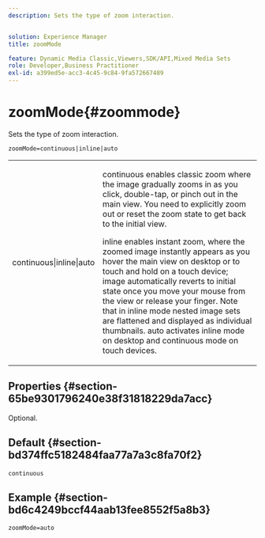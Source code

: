 ```yaml
---
description: Sets the type of zoom interaction.


solution: Experience Manager
title: zoomMode

feature: Dynamic Media Classic,Viewers,SDK/API,Mixed Media Sets
role: Developer,Business Practitioner
exl-id: a399ed5e-acc3-4c45-9c84-9fa572667489
---
```

# zoomMode{#zoommode}

Sets the type of zoom interaction.

 `zoomMode=continuous|inline|auto`

<table id="table_E314540D347D47699C04EB80D20C0721"> 
 <tbody> 
  <tr> 
   <td colname="col1"> <p> <span class="codeph"> continuous|inline|auto </span> </p> </td> 
   <td colname="col2"> <p> <span class="codeph"> continuous </span> enables classic zoom where the image gradually zooms in as you click, double-tap, or pinch out in the main view. You need to explicitly zoom out or reset the zoom state to get back to the initial view. </p> <p> <span class="codeph"> inline </span> enables instant zoom, where the zoomed image instantly appears as you hover the main view on desktop or to touch and hold on a touch device; image automatically reverts to initial state once you move your mouse from the view or release your finger. Note that in <span class="codeph"> inline </span> mode nested image sets are flattened and displayed as individual thumbnails. <span class="codeph"> auto </span> activates inline mode on desktop and continuous mode on touch devices. </p> </td> 
  </tr> 
 </tbody> 
</table>

## Properties {#section-65be9301796240e38f31818229da7acc}

Optional.

## Default {#section-bd374ffc5182484faa77a7a3c8fa70f2}

`continuous`

## Example {#section-bd6c4249bccf44aab13fee8552f5a8b3}

`zoomMode=auto`
